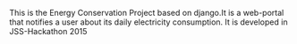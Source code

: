 This is the Energy Conservation Project based on django.It is a web-portal that notifies a user about its daily electricity consumption.
It is developed in JSS-Hackathon 2015
